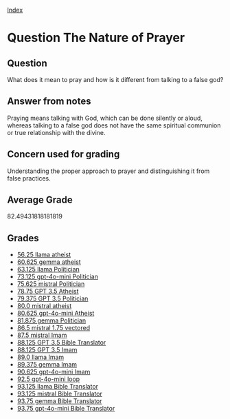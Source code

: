 
[Index](../../index.md)
# Question The Nature of Prayer
## Question
What does it mean to pray and how is it different from talking to a false god?

## Answer from notes
Praying means talking with God, which can be done silently or aloud, whereas talking to a false god does not have the same spiritual communion or true relationship with the divine.

## Concern used for grading
Understanding the proper approach to prayer and distinguishing it from false practices.

## Average Grade
82.49431818181819

## Grades
 * [56.25 llama atheist](../answers/llama_atheist/The_Nature_of_Prayer.md)
 * [60.625 gemma atheist](../answers/gemma_atheist/The_Nature_of_Prayer.md)
 * [63.125 llama Politician](../answers/llama_Politician/The_Nature_of_Prayer.md)
 * [73.125 gpt-4o-mini Politician](../answers/gpt-4o-mini_Politician/The_Nature_of_Prayer.md)
 * [75.625 mistral Politician](../answers/mistral_Politician/The_Nature_of_Prayer.md)
 * [78.75 GPT 3.5 Atheist](../answers/GPT_3.5_Atheist/The_Nature_of_Prayer.md)
 * [79.375 GPT 3.5 Politician](../answers/GPT_3.5_Politician/The_Nature_of_Prayer.md)
 * [80.0 mistral atheist](../answers/mistral_atheist/The_Nature_of_Prayer.md)
 * [80.625 gpt-4o-mini Atheist](../answers/gpt-4o-mini_Atheist/The_Nature_of_Prayer.md)
 * [81.875 gemma Politician](../answers/gemma_Politician/The_Nature_of_Prayer.md)
 * [86.5 mistral 1.75 vectored](../answers/mistral_1.75_vectored/The_Nature_of_Prayer.md)
 * [87.5 mistral Imam](../answers/mistral_Imam/The_Nature_of_Prayer.md)
 * [88.125 GPT 3.5 Bible Translator](../answers/GPT_3.5_Bible_Translator/The_Nature_of_Prayer.md)
 * [88.125 GPT 3.5 Imam](../answers/GPT_3.5_Imam/The_Nature_of_Prayer.md)
 * [89.0 llama Imam](../answers/llama_Imam/The_Nature_of_Prayer.md)
 * [89.375 gemma Imam](../answers/gemma_Imam/The_Nature_of_Prayer.md)
 * [90.625 gpt-4o-mini Imam](../answers/gpt-4o-mini_Imam/The_Nature_of_Prayer.md)
 * [92.5 gpt-4o-mini loop](../answers/gpt-4o-mini_loop/The_Nature_of_Prayer.md)
 * [93.125 llama Bible Translator](../answers/llama_Bible_Translator/The_Nature_of_Prayer.md)
 * [93.125 mistral Bible Translator](../answers/mistral_Bible_Translator/The_Nature_of_Prayer.md)
 * [93.75 gemma Bible Translator](../answers/gemma_Bible_Translator/The_Nature_of_Prayer.md)
 * [93.75 gpt-4o-mini Bible Translator](../answers/gpt-4o-mini_Bible_Translator/The_Nature_of_Prayer.md)
